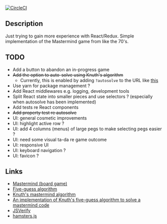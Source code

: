 [![CircleCI](https://circleci.com/gh/taylorjg/Mastermind.svg?style=svg)](https://circleci.com/gh/taylorjg/Mastermind)

## Description

Just trying to gain more experience with React/Redux. Simple implementation of the Mastermind game from like the 70's.

## TODO

* Add a button to abandon an in-progress game
* ~~Add the option to auto-solve using Knuth's algorithm~~
    * Currently, this is enabled by adding `?autosolve` to the URL like [this](http://mastermindjt.herokuapp.com/?autosolve)
* Use yarn for package management ?
* Add React middlewares e.g. logging, development tools
* Split React state into smaller pieces and use selectors ? (especially when autosolve has been implemented)
* Add tests re React components
* ~~Add property test re autosolve~~
* UI: general cosmetic improvements
* UI: highlight active row ?
* UI: add 4 columns (menus) of large pegs to make selecting pegs easier ?
* UI: need some visual ta-da re game outcome
* UI: responsive UI
* UI: keyboard navigation ?
* UI: favicon ?

## Links

* [Mastermind (board game)](https://en.wikipedia.org/wiki/Mastermind_(board_game))
* [Five-guess algorithm](https://en.wikipedia.org/wiki/Mastermind_(board_game)#Five-guess_algorithm)
* [Knuth's mastermind algorithm](https://math.stackexchange.com/questions/1192961/knuths-mastermind-algorithm)
* [An implementation of Knuth's five-guess algorithm to solve a mastermind code](https://gist.github.com/firebus/2153677)
* [JSVerify](http://jsverify.github.io/)
* [hamsters.js](http://www.hamsters.io/)
